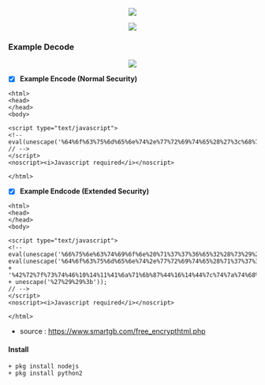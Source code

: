 <p align="center"><img src="https://i.ibb.co/JdmzVn0/20200225-204032-picsay.jpg"></p>
<p align="center"><img src="https://img.shields.io/badge/python-2.7.17-blue"></p>

### Example Decode
<p align="center"><img src="https://i.ibb.co/5hdrkGS/Screenshot-20200225-202530.png"></p>

- [x] **Example Encode (Normal Security)**
```
<html>
<head>
</head>
<body>

<script type="text/javascript">
<!-- 
eval(unescape('%64%6f%63%75%6d%65%6e%74%2e%77%72%69%74%65%28%27%3c%68%74%6d%6c%3e%5c%6e%09%3c%62%6f%64%79%3e%5c%6e%3c%74%69%74%6c%65%3e%44%41%53%41%52%20%54%55%4b%41%4e%47%20%52%49%4b%4f%44%20%3a%56%3c%2f%74%69%74%6c%65%3e%20%5c%6e%09%3c%62%6f%64%79%3e%5c%6e%09%09%3c%68%31%3e%49%4e%49%20%49%53%49%4e%59%41%20%3c%68%31%3e%5c%6e%09%3c%2f%62%6f%64%79%3e%5c%6e%3c%2f%68%74%6d%6c%3e%27%29%3b'));
// -->
</script>
<noscript><i>Javascript required</i></noscript>

</html>

```

- [x] **Example Endcode (Extended Security)**
```
<html>
<head>
</head>
<body>

<script type="text/javascript">
<!-- 
eval(unescape('%66%75%6e%63%74%69%6f%6e%20%71%37%37%36%65%32%28%73%29%20%7b%0a%09%76%61%72%20%72%20%3d%20%22%22%3b%0a%09%76%61%72%20%74%6d%70%20%3d%20%73%2e%73%70%6c%69%74%28%22%31%35%39%37%31%32%33%39%22%29%3b%0a%09%73%20%3d%20%75%6e%65%73%63%61%70%65%28%74%6d%70%5b%30%5d%29%3b%0a%09%6b%20%3d%20%75%6e%65%73%63%61%70%65%28%74%6d%70%5b%31%5d%20%2b%20%22%36%30%35%30%36%37%22%29%3b%0a%09%66%6f%72%28%20%76%61%72%20%69%20%3d%20%30%3b%20%69%20%3c%20%73%2e%6c%65%6e%67%74%68%3b%20%69%2b%2b%29%20%7b%0a%09%09%72%20%2b%3d%20%53%74%72%69%6e%67%2e%66%72%6f%6d%43%68%61%72%43%6f%64%65%28%28%70%61%72%73%65%49%6e%74%28%6b%2e%63%68%61%72%41%74%28%69%25%6b%2e%6c%65%6e%67%74%68%29%29%5e%73%2e%63%68%61%72%43%6f%64%65%41%74%28%69%29%29%2b%2d%38%29%3b%0a%09%7d%0a%09%72%65%74%75%72%6e%20%72%3b%0a%7d%0a'));
eval(unescape('%64%6f%63%75%6d%65%6e%74%2e%77%72%69%74%65%28%71%37%37%36%65%32%28%27') + '%42%72%7f%73%74%46%10%14%11%41%6a%71%6b%87%44%16%14%44%7c%74%7a%74%68%46%4a%4e%5d%4b%59%2e%5c%5d%56%4f%56%4a%28%5c%56%55%55%4f%2e%42%5e%41%31%7c%74%7c%72%6a%40%2a%16%14%11%44%6f%71%6c%84%46%13%15%17%13%47%76%39%46%54%50%51%2d%51%5d%56%50%63%4a%2e%44%70%3c%40%15%17%11%42%30%6c%75%6f%87%46%15%17%42%37%75%7c%73%73%4015971239%36%32%33%36%30%30%35' + unescape('%27%29%29%3b'));
// -->
</script>
<noscript><i>Javascript required</i></noscript>

</html>
```

+ source : https://www.smartgb.com/free_encrypthtml.php
 
#### Install
```
+ pkg install nodejs
+ pkg install python2
```
